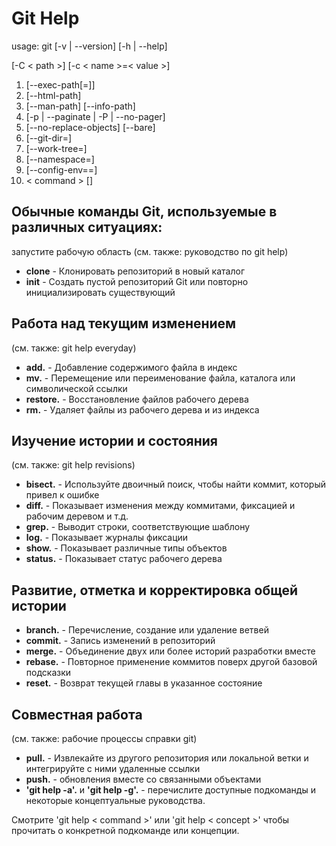 # Git Help
usage: git [-v | --version] [-h | --help] 

[-C < path >] [-c < name >=< value >]
1. [--exec-path[=<path>]] 
2. [--html-path] 
3. [--man-path] [--info-path]
4. [-p | --paginate | -P | --no-pager] 
5. [--no-replace-objects] [--bare]
6. [--git-dir=<path>] 
7. [--work-tree=<path>] 
8. [--namespace=<name>]
9. [--config-env=<name>=<envvar>] 
10. < command > [<args>]

## Обычные команды Git, используемые в различных ситуациях:

запустите рабочую область (см. также: руководство по git help)
* **clone** - Клонировать репозиторий в новый каталог
* **init** - Создать пустой репозиторий Git или повторно инициализировать существующий

## Работа над текущим изменением 
(см. также: git help everyday)

* **add.** - Добавление содержимого файла в индекс
* **mv.** - Перемещение или переименование файла, каталога или символической
ссылки
* **restore.** - Восстановление файлов рабочего дерева
* **rm.** - Удаляет файлы из рабочего дерева и из индекса

## Изучение истории и состояния 

(см. также: git help revisions)
* **bisect.** - Используйте двоичный поиск, чтобы найти коммит, который привел к ошибке
* **diff.** - Показывает изменения между коммитами, фиксацией и рабочим деревом и
т.д.
* **grep.** - Выводит строки, соответствующие шаблону
* **log.** - Показывает журналы фиксации
* **show.** - Показывает различные типы объектов
* **status.** - Показывает статус рабочего дерева

## Развитие, отметка и корректировка общей истории 
* **branch.** - Перечисление, создание или удаление ветвей
* **commit.** - Запись изменений в репозиторий
* **merge.** - Объединение двух или более историй разработки вместе
* **rebase.** - Повторное применение коммитов поверх другой базовой подсказки
* **reset.** - Возврат текущей главы в указанное состояние

## Cовместная работа 

(см. также: рабочие процессы справки git)
* **pull.** - Извлекайте из другого репозитория или локальной ветки и интегрируйте с
ними удаленные ссылки
* **push.** - обновления вместе со связанными объектами
* **'git help -a'.** и **'git help -g'.** - перечислите доступные подкоманды и некоторые
концептуальные руководства. 

Смотрите 'git help < command >' или 'git help < concept >'
чтобы прочитать о конкретной подкоманде или концепции.
